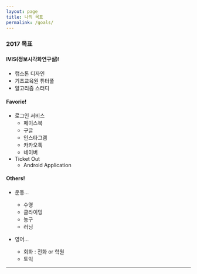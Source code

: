```yaml
---
layout: page
title: 나의 목표
permalink: /goals/
---
```


### 2017 목표

#### IVIS(정보시각화연구실)!
* 캡스톤 디자인
* 기초교육원 튜터풀
* 알고리즘 스터디

#### Favorie!
* 로그인 서비스
	* 페이스북
	* 구글
	* 인스타그램
	* 카카오톡
	* 네이버
* Ticket Out
	* Android Application

#### Others!
* 운동...
	* 수영
	* 클라이밍
	* 농구
	* 러닝
	
* 영어...
	* 회화 : 전화 or 학원
	* 토익

------

